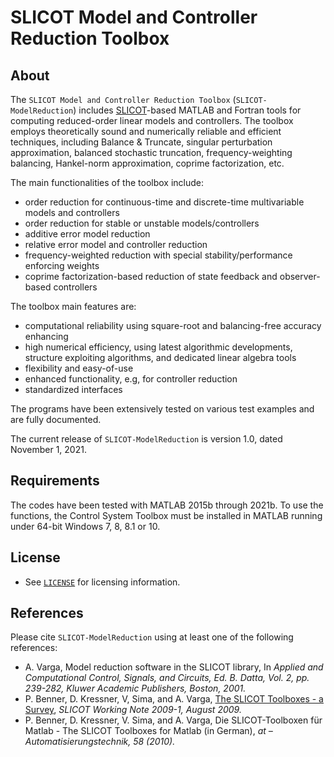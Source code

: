 # **SLICOT Model and Controller Reduction Toolbox**  

## About 

The `SLICOT Model and Controller Reduction Toolbox` (`SLICOT-ModelReduction`) includes [SLICOT](http://slicot.org/)-based MATLAB and Fortran tools for computing reduced-order linear models and controllers. The toolbox employs theoretically sound and numerically reliable and efficient techniques, including Balance & Truncate, singular perturbation approximation, balanced stochastic truncation, frequency-weighting balancing, Hankel-norm approximation, coprime factorization, etc.

The main functionalities of the toolbox include:

  *   order reduction for continuous-time and discrete-time multivariable models and controllers
  *   order reduction for stable or unstable models/controllers
  *   additive error model reduction
  *   relative error model and controller reduction
  *   frequency-weighted reduction with special stability/performance enforcing weights
  *   coprime factorization-based reduction of state feedback and observer-based controllers

The toolbox main features are:

  *  computational reliability using square-root and balancing-free accuracy enhancing
  *   high numerical efficiency, using latest algorithmic developments, structure exploiting algorithms, and dedicated linear algebra tools
  *   flexibility and easy-of-use
  *   enhanced functionality, e.g, for controller reduction
  *   standardized interfaces

The programs have been extensively tested on various test examples and are fully documented.

The current release of `SLICOT-ModelReduction` is version 1.0, dated November 1, 2021.

## Requirements

The codes have been tested with MATLAB 2015b through 2021b. To use the functions, the Control System Toolbox must be installed in MATLAB running under 64-bit Windows 7, 8, 8.1 or 10.  

## License

* See [`LICENSE`](https://github.com/SLICOT/SLICOT-ModelReduction/blob/master/LICENSE) for licensing information.

## References

Please cite `SLICOT-ModelReduction` using at least one of the following references: 

* A. Varga, Model reduction software in the SLICOT library, In _Applied and Computational Control, Signals, and Circuits, Ed. B. Datta, Vol. 2, pp. 239-282, Kluwer Academic Publishers, Boston, 2001._
* P. Benner, D. Kressner, V, Sima, and A. Varga, [The SLICOT Toolboxes - a Survey](http://slicot.org/objects/software/reports/SLWN2009-1.pdf), _SLICOT Working Note 2009-1, August 2009._
* P. Benner, D. Kressner, V. Sima, and A. Varga, Die SLICOT-Toolboxen für Matlab - The SLICOT Toolboxes for Matlab (in German), _at – Automatisierungstechnik, 58 (2010)._


